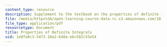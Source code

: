 ```yaml
---
content_type: resource
description: Supplement to the textbook on the properties of definite integrals.
file: /media/https%3A/open-learning-course-data-rc.s3.amazonaws.com/18-01-single-variable-calculus-fall-2006/1e8fe8c3547318a2648aebc582c55e54_pi_pr_dfntintgrl.pdf
file_type: application/pdf
resourcetype: Document
title: Properties of Definite Integrals
uid: 1e8fe8c3-5473-18a2-648a-ebc582c55e54
---
```

